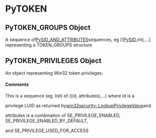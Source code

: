 # PyTOKEN

## PyTOKEN\_GROUPS Object

A sequence of[PySID\_AND\_ATTRIBUTES](PySID.md#pysidand_attributes)sequences, eg \[\([PySID](#pysid),int\),\.\.\.\] representing a TOKEN\_GROUPS structure

## PyTOKEN\_PRIVILEGES Object

An object representing Win32 token privileges\.

#### Comments
This is a sequence \(eg, list\) of \(\(id, attributes\),\.\.\.\) where id is a 

privilege LUID as returned by[win32security::LookupPrivilegeValue](win32security.md#win32securitylookupprivilegevalue)and 

attributes is a combination of SE\_PRIVILEGE\_ENABLED, SE\_PRIVILEGE\_ENABLED\_BY\_DEFAULT, 

and SE\_PRIVILEGE\_USED\_FOR\_ACCESS